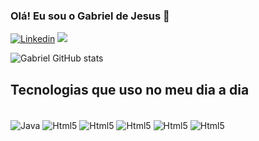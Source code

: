### Olá! Eu sou o Gabriel de Jesus 🤙

[![Linkedin](https://img.shields.io/badge/LinkedIn-0077B5?style=for-the-badge&logo=linkedin&logoColor=white)](https://linkedin.com/in/gabriel-de-jesus-araújo-4a1315234) <a href = "mailto:contatogabrieldejesusaraujo@gmail.com"><img src="https://img.shields.io/badge/-Gmail-%23333?style=for-the-badge&logo=gmail&logoColor=white" target="_blank"></a>

![Gabriel GitHub stats](https://github-readme-stats.vercel.app/api?username=gabrieldejesus07&show_icons=true&theme=transparent)

## Tecnologias que uso no meu dia a dia

<div style="display: inline_block"><br/>
  <img align="center" alt="Java" src="https://img.shields.io/badge/Java-ED8B00?style=for-the-badge&logo=openjdk&logoColor=white" />
  <img align="center" alt="Html5" src="https://img.shields.io/badge/Spring-6DB33F?style=for-the-badge&logo=spring&logoColor=white" />
  <img align="center" alt="Html5" src="https://img.shields.io/badge/HTML5-E34F26?style=for-the-badge&logo=html5&logoColor=white" />
  <img align="center" alt="Html5" src="https://img.shields.io/badge/CSS3-1572B6?style=for-the-badge&logo=css3&logoColor=white" />
  <img align="center" alt="Html5" src="https://img.shields.io/badge/JavaScript-323330?style=for-the-badge&logo=javascript&logoColor=F7DF1E" />
  <img align="center" alt="Html5" src="https://img.shields.io/badge/MySQL-00000F?style=for-the-badge&logo=mysql&logoColor=white" />
</div>
